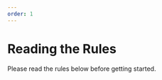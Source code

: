 ```yaml
---
order: 1
---
```


# Reading the Rules

Please read the rules below before getting started.

<!--@include: ../rules.md-->

<!-- [Here's the link to the rules](../rules.md)-->

